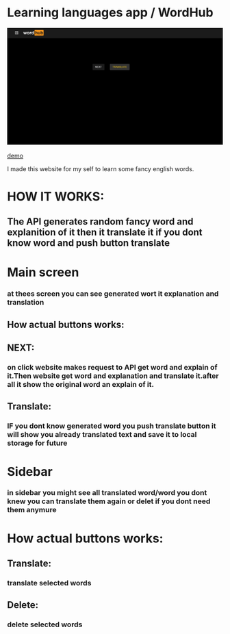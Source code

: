 # Learning languages app / WordHub

![alt text](./img.png)

[demo](https://andriydubovichwork.github.io/learning-languages-ts/)





I made this website for my self to learn some fancy english words.

# HOW IT WORKS:

## The API generates random fancy word and explanition of it then it translate it if you dont know word and push button translate





# Main screen

### at thees screen you can see generated wort it explanation and translation

## How actual buttons works:

## NEXT:
### on click website makes request to API get word and explain of it.Then website get word and explanation and translate it.after all it show the original word an explain of it.


## Translate:
### IF you dont know generated word you push translate button it will show you already translated text and save it to local storage for future

# Sidebar


### in sidebar you might see all translated word/word you dont knew you can translate them again or delet if you dont need them anymure

# How actual buttons works:


## Translate:
### translate selected words

## Delete:
### delete selected words




